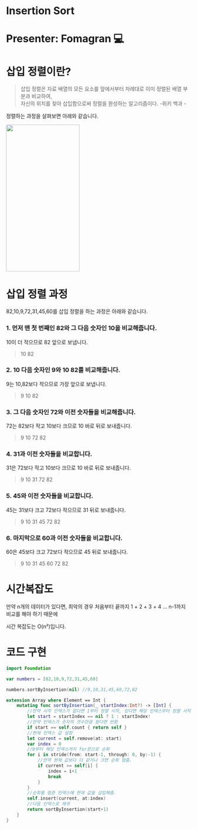 # Insertion Sort

# Presenter: Fomagran 💻

# 삽입 정렬이란?

> 삽입 정렬은 자료 배열의 모든 요소를 앞에서부터 차례대로 이미 정렬된 배열 부분과 비교하여,   
> 자신의 위치를 찾아 삽입함으로써 정렬을 완성하는 알고리즘이다. -위키 백과 -

정렬하는 과정을 살펴보면 아래와 같습니다.

<img src="https://blog.kakaocdn.net/dn/vjCBs/btrf0sIH5hb/DQEDjYtZwrBNJgjl7LidBK/img.gif"  width="200" height="400">

# 삽입 정렬 과정
 
82,10,9,72,31,45,60를 삽입 정렬을 하는 과정은 아래와 같습니다.

### 1. 먼저 맨 첫 번째인 82와 그 다음 숫자인 10을 비교해줍니다. 

10이 더 작으므로 82 앞으로 보냅니다.

> 10 82

### 2. 10 다음 숫자인 9와 10 82를 비교해줍니다.

9는 10,82보다 작으므로 가장 앞으로 보냅니다.

> 9 10 82

### 3. 그 다음 숫자인 72와 이전 숫자들을 비교해줍니다.

72는 82보다 작고 10보다 크므로 10 바로 뒤로 보내줍니다.

> 9 10 72 82

### 4. 31과 이전 숫자들을 비교합니다.

31은 72보다 작고 10보다 크므로 10 바로 뒤로 보내줍니다.

> 9 10 31 72 82

### 5. 45와 이전 숫자들을 비교합니다.

45는 31보다 크고 72보다 작으므로 31 뒤로 보내줍니다.

> 9 10 31 45 72 82

### 6. 마지막으로 60과 이전 숫자들을 비교합니다.

60은 45보다 크고 72보다 작으므로 45 뒤로 보내줍니다.

> 9 10 31 45 60 72 82

# 시간복잡도
 
만약 n개의 데이터가 있다면, 최악의 경우 처음부터 끝까지 1 + 2 + 3 + 4 ... n-1까지 비교를 해야 하기 때문에

시간 복잡도는 O(n²)입니다.

# 코드 구현

```swift
import Foundation

var numbers = [82,10,9,72,31,45,60]

numbers.sortByInsertion(nil) //9,10,31,45,60,72,82

extension Array where Element == Int {
    mutating func sortByInsertion(_ startIndex:Int?) -> [Int] {
        //만약 시작 인덱스가 없다면 1부터 정렬 시작, 있다면 해당 인덱스부터 정렬 시작
        let start = startIndex == nil ? 1 : startIndex!
        //만약 인덱스가 숫자의 갯수만큼 왔다면 반환
        if start == self.count { return self }
        //현재 인덱스 값 설정
        let current = self.remove(at: start)
        var index = 0
        //0부터 해당 인덱스까지 for문으로 순회
        for i in stride(from: start-1, through: 0, by:-1) {
            //만약 현재 값보다 더 같거나 크면 순회 멈춤.
            if current >= self[i] {
                index = i+1
                break
            }
        }
        //순회를 멈춘 인덱스에 현재 값을 삽입해줌.
        self.insert(current, at:index)
        //다음 인덱스로 재귀
        return sortByInsertion(start+1)
    }
}
```

